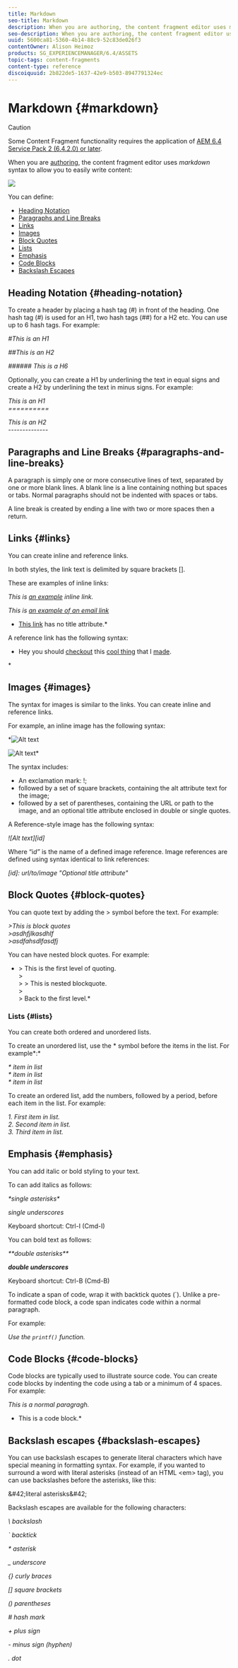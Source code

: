 ```yaml
---
title: Markdown
seo-title: Markdown
description: When you are authoring, the content fragment editor uses markdown syntax to allow you to easily write content.
seo-description: When you are authoring, the content fragment editor uses markdown syntax to allow you to easily write content.
uuid: 5600ca81-5360-4b14-88c9-52c83de026f3
contentOwner: Alison Heimoz
products: SG_EXPERIENCEMANAGER/6.4/ASSETS
topic-tags: content-fragments
content-type: reference
discoiquuid: 2b822de5-1637-42e9-b503-8947791324ec
---
```


# Markdown {#markdown}

>[!CAUTION]
>
>Some Content Fragment functionality requires the application of [AEM 6.4 Service Pack 2 (6.4.2.0) or later](../../release-notes/sp-release-notes.md).

When you are [authoring](../../assets/using/content-fragments-variations.md#authoring-your-content), the content fragment editor uses *markdown* syntax to allow you to easily write content:

![](assets/cfm-6420-08.png)

You can define:

* [Heading Notation](#heading-notation)
* [Paragraphs and Line Breaks](#paragraphs-and-line-breaks)
* [Links](#links)
* [Images](#images)
* [Block Quotes](#block-quotes)
* [Lists](#lists)
* [Emphasis](#emphasis)
* [Code Blocks](#code-blocks)
* [Backslash Escapes](#backslash-escapes)

## Heading Notation {#heading-notation}

To create a header by placing a hash tag (#) in front of the heading. One hash tag (#) is used for an H1, two hash tags (##) for a H2 etc. You can use up to 6 hash tags. For example:

*#This is an H1*

*##This is an H2*

*###### This is a H6*

Optionally, you can create a H1 by underlining the text in equal signs and create a H2 by underlining the text in minus signs. For example:

*This is an H1  
==========*

*This is an H2  
--------------*

## Paragraphs and Line Breaks {#paragraphs-and-line-breaks}

A paragraph is simply one or more consecutive lines of text, separated by one or more blank lines. A blank line is a line containing nothing but spaces or tabs. Normal paragraphs should not be indented with spaces or tabs.

A line break is created by ending a line with two or more spaces then a return.

## Links {#links}

You can create inline and reference links.

In both styles, the link text is delimited by square brackets [].

These are examples of inline links:

*This is [an example](http://example.com/ "Title") inline link.*

*This is [an example of an email link](emailto:myaddress@mydomain.info)*

* [This link](http://example.net/) has no title attribute.*

A reference link has the following syntax:

* Hey you should [checkout][0] this [cool thing][wiki] that I [made][].   
  
[0]: http://www.google.ca  
[wiki]: http://www.wikipedia.org  
[made]: http://www.stackoverflow.com  
*

## Images {#images}

The syntax for images is similar to the links. You can create inline and reference links.

For example, an inline image has the following syntax:

*![Alt text](/path/to/img.jpg)  
  
![Alt text](/path/to/img.jpg "Optional title")*

The syntax includes:

* An exclamation mark: !;
* followed by a set of square brackets, containing the alt attribute text for the image;
* followed by a set of parentheses, containing the URL or path to the image, and an optional title attribute enclosed in double or single quotes.

A Reference-style image has the following syntax:

*![Alt text][id]*

Where “i*d”* is the name of a defined image reference. Image references are defined using syntax identical to link references:

*[id]: url/to/image "Optional title attribute"*

## Block Quotes {#block-quotes}

You can quote text by adding the &gt; symbol before the text. For example:

*&gt;This is block quotes  
&gt;asdhfjlkasdhlf  
&gt;asdfahsdlfasdfj*

You can have nested block quotes. For example:

* &gt; This is the first level of quoting.  
&gt;  
&gt; &gt; This is nested blockquote.  
&gt;  
&gt; Back to the first level.*

### Lists {#lists}

You can create both ordered and unordered lists.

To create an unordered list, use the &#42; symbol before the items in the list. For example*:*

*&#42; item in list  
&#42; item in list  
&#42; item in list*

To create an ordered list, add the numbers, followed by a period, before each item in the list. For example:

*1. First item in list.  
2. Second item in list.  
3. Third item in list.*

## Emphasis {#emphasis}

You can add italic or bold styling to your text.

To can add italics as follows:

*&#42;single asterisks&#42;*

*_single underscores_*

Keyboard shortcut: Ctrl-I (Cmd-I)

You can bold text as follows:

*&#42;&#42;double asterisks&#42;&#42;*

*__double underscores__*

Keyboard shortcut: Ctrl-B (Cmd-B)

To indicate a span of code, wrap it with backtick quotes (`). Unlike a pre-formatted code block, a code span indicates code within a normal paragraph.

For example:

*Use the `printf()` function.*

## Code Blocks {#code-blocks}

Code blocks are typically used to illustrate source code. You can create code blocks by indenting the code using a tab or a minimum of 4 spaces. For example:

*This is a normal paragragh.*

* This is a code block.*

## Backslash escapes {#backslash-escapes}

You can use backslash escapes to generate literal characters which have special meaning in formatting syntax. For example, if you wanted to surround a word with literal asterisks (instead of an HTML &lt;em&gt; tag), you can use backslashes before the asterisks, like this:

\&#42;literal asterisks\&#42;

Backslash escapes are available for the following characters:

*\ backslash*

*` backtick*

*&#42; asterisk*

*_ underscore*

*{} curly braces*

*[] square brackets*

*() parentheses*

*# hash mark*

*+ plus sign*

*- minus sign (hyphen)*

*. dot*

